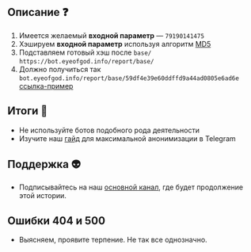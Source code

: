 ## Описание ❓
1. Имеется желаемый **входной параметр** — ```79190141475```
2. Хэшируем **входной параметр** используя алгоритм [MD5](http://www.md5.cz/)
3. Подставляем готовый хэш после ```base/``` ```https://bot.eyeofgod.info/report/base/```
4. Должно получиться так ```bot.eyeofgod.info/report/base/59df4e39e60ddffd9a44ad0805e6ad6e``` [ссылка-пример](https://bot.eyeofgod.info/report/base/59df4e39e60ddffd9a44ad0805e6ad6e)

## Итоги 🚀
- Не используйте ботов подобного рода деятельности
- Изучите наш [гайд](https://github.com/tgsecurity/guide/blob/main/README_RU.md) для максимальной анонимизации в Telegram

## Поддержка 👽
- Подписывайтесь на наш [основной канал](https://t.me/eyeofgodabuse), где будет продолжение этой истории.

## Ошибки 404 и 500
- Выясняем, проявите терпение. Не так все однозначно.
